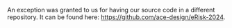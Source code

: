 An exception was granted to us for having our source code in a different repository. It can be found here: https://github.com/ace-design/eRisk-2024.
